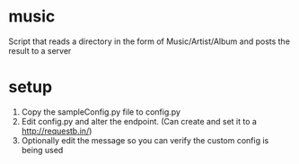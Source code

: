 music
=====

Script that reads a directory in the form of Music/Artist/Album and posts the result to a server

setup
=====

1. Copy the sampleConfig.py file to config.py
2. Edit config.py and alter the endpoint. (Can create and set it to a http://requestb.in/)
3. Optionally edit the message so you can verify the custom config is being used

